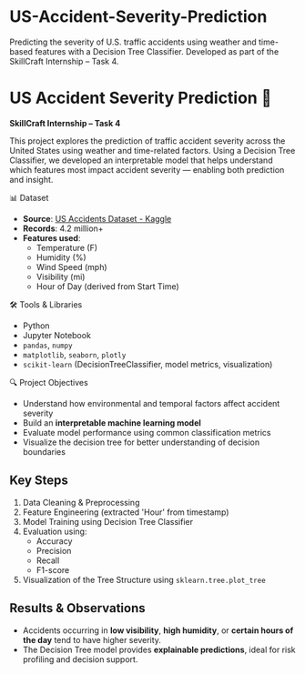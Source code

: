 # US-Accident-Severity-Prediction
Predicting the severity of U.S. traffic accidents using weather and time-based features with a Decision Tree Classifier. Developed as part of the SkillCraft Internship – Task 4.

# US Accident Severity Prediction 🚦

**SkillCraft Internship – Task 4**

This project explores the prediction of traffic accident severity across the United States using weather and time-related factors. Using a Decision Tree Classifier, we developed an interpretable model that helps understand which features most impact accident severity — enabling both prediction and insight.

📊 Dataset
- **Source**: [US Accidents Dataset - Kaggle](https://www.kaggle.com/datasets/sobhanmoosavi/us-accidents)
- **Records**: 4.2 million+
- **Features used**:
  - Temperature (F)
  - Humidity (%)
  - Wind Speed (mph)
  - Visibility (mi)
  - Hour of Day (derived from Start Time)

🛠️ Tools & Libraries
- Python
- Jupyter Notebook
- `pandas`, `numpy`
- `matplotlib`, `seaborn`, `plotly`
- `scikit-learn` (DecisionTreeClassifier, model metrics, visualization)

🔍 Project Objectives
- Understand how environmental and temporal factors affect accident severity
- Build an **interpretable machine learning model**
- Evaluate model performance using common classification metrics
- Visualize the decision tree for better understanding of decision boundaries

## Key Steps
1. Data Cleaning & Preprocessing
2. Feature Engineering (extracted 'Hour' from timestamp)
3. Model Training using Decision Tree Classifier
4. Evaluation using:
   - Accuracy
   - Precision
   - Recall
   - F1-score
5. Visualization of the Tree Structure using `sklearn.tree.plot_tree`

## Results & Observations
- Accidents occurring in **low visibility**, **high humidity**, or **certain hours of the day** tend to have higher severity.
- The Decision Tree model provides **explainable predictions**, ideal for risk profiling and decision support.


